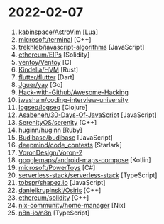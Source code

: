 # 2022-02-07

1. [kabinspace/AstroVim](https://github.com/kabinspace/AstroVim "AstroVim is an aesthetic and feature-rich neovim config that is extensible and easy to use with a great set of plugins") [Lua]
2. [microsoft/terminal](https://github.com/microsoft/terminal "The new Windows Terminal and the original Windows console host, all in the same place!") [C++]
3. [trekhleb/javascript-algorithms](https://github.com/trekhleb/javascript-algorithms "📝 Algorithms and data structures implemented in JavaScript with explanations and links to further readings") [JavaScript]
4. [ethereum/EIPs](https://github.com/ethereum/EIPs "The Ethereum Improvement Proposal repository") [Solidity]
5. [ventoy/Ventoy](https://github.com/ventoy/Ventoy "A new bootable USB solution.") [C]
6. [Kindelia/HVM](https://github.com/Kindelia/HVM "A massively parallel, optimal functional runtime in Rust") [Rust]
7. [flutter/flutter](https://github.com/flutter/flutter "Flutter makes it easy and fast to build beautiful apps for mobile and beyond") [Dart]
8. [Jguer/yay](https://github.com/Jguer/yay "Yet another Yogurt - An AUR Helper written in Go") [Go]
9. [Hack-with-Github/Awesome-Hacking](https://github.com/Hack-with-Github/Awesome-Hacking "A collection of various awesome lists for hackers, pentesters and security researchers") 
10. [jwasham/coding-interview-university](https://github.com/jwasham/coding-interview-university "A complete computer science study plan to become a software engineer.") 
11. [logseq/logseq](https://github.com/logseq/logseq "A privacy-first, open-source platform for knowledge management and collaboration. Desktop app download link: https://github.com/logseq/logseq/releases, roadmap: https://trello.com/b/8txSM12G/roadmap") [Clojure]
12. [Asabeneh/30-Days-Of-JavaScript](https://github.com/Asabeneh/30-Days-Of-JavaScript "30 days of JavaScript programming challenge is a step-by-step guide to learn JavaScript programming language in 30 days. This challenge may take more than 100 days, please just follow your own pace.") [JavaScript]
13. [SerenityOS/serenity](https://github.com/SerenityOS/serenity "The Serenity Operating System 🐞") [C++]
14. [huginn/huginn](https://github.com/huginn/huginn "Create agents that monitor and act on your behalf. Your agents are standing by!") [Ruby]
15. [Budibase/budibase](https://github.com/Budibase/budibase "Budibase is an open-source low-code platform for creating internal apps in minutes. Supports PostgreSQL, MySQL, MSSQL, MongoDB, Rest API, Docker, K8s 🚀") [JavaScript]
16. [deepmind/code_contests](https://github.com/deepmind/code_contests "") [Starlark]
17. [VoronDesign/Voron-2](https://github.com/VoronDesign/Voron-2 "Voron 2 CoreXY 3D Printer design") 
18. [googlemaps/android-maps-compose](https://github.com/googlemaps/android-maps-compose "Jetpack Compose components for the Maps SDK for Android") [Kotlin]
19. [microsoft/PowerToys](https://github.com/microsoft/PowerToys "Windows system utilities to maximize productivity") [C#]
20. [serverless-stack/serverless-stack](https://github.com/serverless-stack/serverless-stack "💥 SST makes it easy to build serverless apps. Set breakpoints and test your functions locally. https://serverless-stack.com") [TypeScript]
21. [tobspr/shapez.io](https://github.com/tobspr/shapez.io "shapez.io is an open source base building game inspired by factorio! Available on web & steam") [JavaScript]
22. [danielkrupinski/Osiris](https://github.com/danielkrupinski/Osiris "Free open-source game cheat for Counter-Strike: Global Offensive, written in modern C++. GUI powered by Dear ImGui.") [C++]
23. [ethereum/solidity](https://github.com/ethereum/solidity "Solidity, the Smart Contract Programming Language") [C++]
24. [nix-community/home-manager](https://github.com/nix-community/home-manager "Manage a user environment using Nix [maintainer=@rycee]") [Nix]
25. [n8n-io/n8n](https://github.com/n8n-io/n8n "Free and open fair-code licensed node based Workflow Automation Tool. Easily automate tasks across different services.") [TypeScript]
